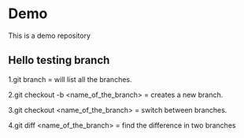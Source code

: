 # Demo 

This is a demo repository


## Hello testing branch

1.git branch = will list all the branches.

2.git checkout -b <name_of_the_branch> = creates a new branch.

3.git checkout <name_of_the_branch> = switch between branches.

4.git diff <name_of_the_branch> = find the difference in two branches
